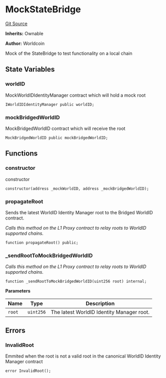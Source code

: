 # MockStateBridge
[Git Source](https://github.com/SwineCoder101/world-id-state-bridge/blob/da63ea15118c125576858d5f20d9bfdd91cb337f/src/mock/MockStateBridge.sol)

**Inherits:**
Ownable

**Author:**
Worldcoin

Mock of the StateBridge to test functionality on a local chain


## State Variables
### worldID
MockWorldIDIdentityManager contract which will hold a mock root


```solidity
IWorldIDIdentityManager public worldID;
```


### mockBridgedWorldID
MockBridgedWorldID contract which will receive the root


```solidity
MockBridgedWorldID public mockBridgedWorldID;
```


## Functions
### constructor

constructor


```solidity
constructor(address _mockWorldID, address _mockBridgedWorldID);
```

### propagateRoot

Sends the latest WorldID Identity Manager root to the Bridged WorldID contract.

*Calls this method on the L1 Proxy contract to relay roots to WorldID supported chains.*


```solidity
function propagateRoot() public;
```

### _sendRootToMockBridgedWorldID

*Calls this method on the L1 Proxy contract to relay roots to WorldID supported chains.*


```solidity
function _sendRootToMockBridgedWorldID(uint256 root) internal;
```
**Parameters**

|Name|Type|Description|
|----|----|-----------|
|`root`|`uint256`|The latest WorldID Identity Manager root.|


## Errors
### InvalidRoot
Emmited when the root is not a valid root in the canonical WorldID Identity Manager contract


```solidity
error InvalidRoot();
```


